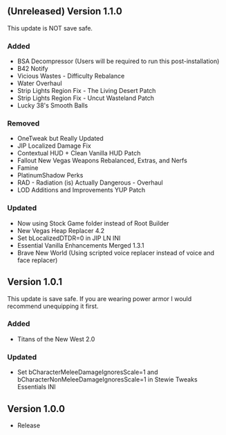 ## (Unreleased) Version 1.1.0
This update is NOT save safe.
### Added
- BSA Decompressor (Users will be required to run this post-installation)
- B42 Notify
- Vicious Wastes - Difficulty Rebalance
- Water Overhaul
- Strip Lights Region Fix - The Living Desert Patch
- Strip Lights Region Fix - Uncut Wasteland Patch
- Lucky 38's Smooth Balls
### Removed
- OneTweak but Really Updated 
- JIP Localized Damage Fix 
- Contextual HUD + Clean Vanilla HUD Patch
- Fallout New Vegas Weapons Rebalanced, Extras, and Nerfs
- Famine
- PlatinumShadow Perks
- RAD - Radiation (is) Actually Dangerous - Overhaul 
- LOD Additions and Improvements YUP Patch 
### Updated
- Now using Stock Game folder instead of Root Builder
- New Vegas Heap Replacer 4.2
- Set bLocalizedDTDR=0 in JIP LN INI
- Essential Vanilla Enhancements Merged 1.3.1
- Brave New World (Using scripted voice replacer instead of voice and face replacer)


## Version 1.0.1
This update is save safe. If you are wearing power armor I would recommend unequipping it first.
### Added
- Titans of the New West 2.0
### Updated
- Set bCharacterMeleeDamageIgnoresScale=1 and bCharacterNonMeleeDamageIgnoresScale=1 in Stewie Tweaks Essentials INI

## Version 1.0.0
- Release
